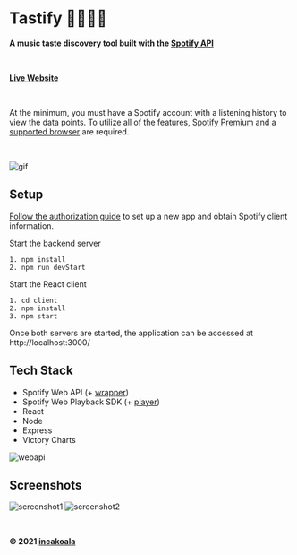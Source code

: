 # Tastify 🎸🤘🎼🎵
**A music taste discovery tool built with the [Spotify API](https://developer.spotify.com/discover/)**

<br>

**[Live Website](https://tastify-spotify.herokuapp.com/)**

<br>

At the minimum, you must have a Spotify account with a listening history to view the data points. To utilize all of the features, [Spotify Premium](https://www.spotify.com/us/premium/) and a [supported browser](https://developer.spotify.com/documentation/web-playback-sdk/#supported-browsers) are required.

<br>

![gif](https://res.cloudinary.com/devjzx2qq/image/upload/v1619825992/ezgif.com-gif-maker_ugp68v.gif)

## Setup
[Follow the authorization guide](https://developer.spotify.com/documentation/general/guides/authorization-guide/) to set up a new app and obtain Spotify client information.

Start the backend server
```
1. npm install
2. npm run devStart
```

Start the React client
```
1. cd client
2. npm install
3. npm start
```

Once both servers are started, the application can be accessed at http://localhost:3000/

## Tech Stack
* Spotify Web API (+ [wrapper](https://github.com/thelinmichael/spotify-web-api-node))
* Spotify Web Playback SDK (+ [player](https://github.com/gilbarbara/react-spotify-web-playback))
* React
* Node
* Express
* Victory Charts

![webapi](https://res.cloudinary.com/devjzx2qq/image/upload/v1619890447/Web_API_endpoints_o4mcam.png)

## Screenshots
![screenshot1](https://res.cloudinary.com/devjzx2qq/image/upload/v1619825281/Screen_Shot_2021-04-30_at_4.25.05_PM_vhvbva.png)
![screenshot2](https://res.cloudinary.com/devjzx2qq/image/upload/v1619825281/Screen_Shot_2021-04-30_at_4.26.02_PM_gvjpao.png)

<br>

**© 2021 [incakoala](https://github.com/incakoala)**
